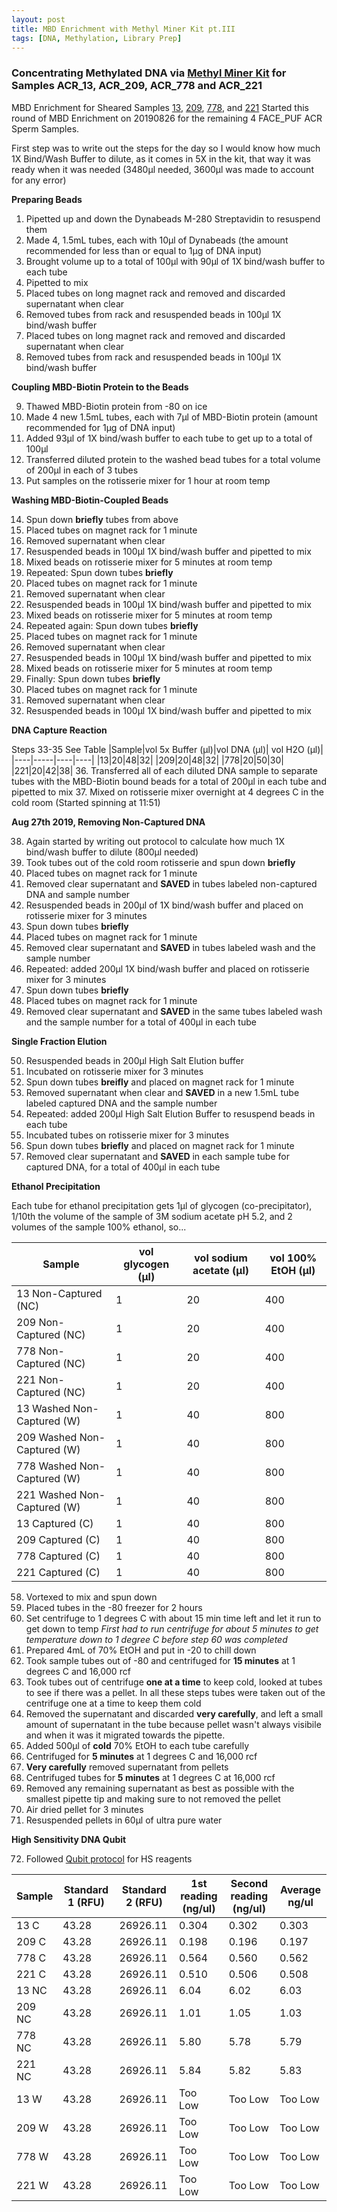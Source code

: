 ```yaml
---
layout: post
title: MBD Enrichment with Methyl Miner Kit pt.III
tags: [DNA, Methylation, Library Prep]
---
```


### Concentrating Methylated DNA via [Methyl Miner Kit](https://github.com/meschedl/MESPutnam_Open_Lab_Notebook/blob/master/_posts/2019-08-1-MethylMiner-test.md) for Samples ACR_13, ACR_209, ACR_778 and ACR_221

MBD Enrichment for Sheared Samples [13](https://github.com/dconetta/DAC_Putnam_Lab_Notebook/blob/master/_posts/2019-08-21-DNA-Shearing_pt.III-FACE_PUF.md), [209](https://github.com/dconetta/DAC_Putnam_Lab_Notebook/blob/master/_posts/2019-08-21-DNA-Shearing_pt.III-FACE_PUF.md), [778](https://github.com/dconetta/DAC_Putnam_Lab_Notebook/blob/master/_posts/2019-08-21-DNA-Shearing_pt.III-FACE_PUF.md), and [221](https://github.com/meschedl/MESPutnam_Open_Lab_Notebook/blob/master/_posts/2019-07-30-Sonication-Test.md)
Started this round of MBD Enrichment on 20190826 for the remaining 4 FACE_PUF ACR Sperm Samples.

First step was to write out the steps for the day so I would know how much 1X Bind/Wash Buffer to dilute, as it comes in 5X in the kit, that way it was ready when it was needed (3480µl needed, 3600µl was made to account for any error)

**Preparing Beads**

1. Pipetted up and down the Dynabeads M-280 Streptavidin to resuspend them
2. Made 4, 1.5mL tubes, each with 10µl of Dynabeads (the amount recommended for less than or equal to 1µg of DNA input)
3. Brought volume up to a total of 100µl with 90µl of 1X bind/wash buffer to each tube
4. Pipetted to mix
5. Placed tubes on long magnet rack and removed and discarded supernatant when clear
6. Removed tubes from rack and resuspended beads in 100µl 1X bind/wash buffer
7. Placed tubes on long magnet rack and removed and discarded supernatant when clear
8. Removed tubes from rack and resuspended beads in 100µl 1X bind/wash buffer

**Coupling MBD-Biotin Protein to the Beads**

9. Thawed MBD-Biotin protein from -80 on ice
10. Made 4 new 1.5mL tubes, each with 7µl of MBD-Biotin protein (amount recommended for 1µg of DNA input)
11. Added 93µl of 1X bind/wash buffer to each tube to get up to a total of 100µl
12. Transferred diluted protein to the washed bead tubes for a total volume of 200µl in each of 3 tubes
13. Put samples on the rotisserie mixer for 1 hour at room temp

**Washing MBD-Biotin-Coupled Beads**

14. Spun down **briefly** tubes from above
15. Placed tubes on magnet rack for 1 minute
16. Removed supernatant when clear
17. Resuspended beads in 100µl 1X bind/wash buffer and pipetted to mix
18. Mixed beads on rotisserie mixer for 5 minutes at room temp
19. Repeated: Spun down tubes **briefly**
20. Placed tubes on magnet rack for 1 minute
21. Removed supernatant when clear
22. Resuspended beads in 100µl 1X bind/wash buffer and pipetted to mix
23. Mixed beads on rotisserie mixer for 5 minutes at room temp
24. Repeated again: Spun down tubes **briefly**
25. Placed tubes on magnet rack for 1 minute
26. Removed supernatant when clear
27. Resuspended beads in 100µl 1X bind/wash buffer and pipetted to mix
28. Mixed beads on rotisserie mixer for 5 minutes at room temp
29. Finally: Spun down tubes **briefly**
30. Placed tubes on magnet rack for 1 minute
31. Removed supernatant when clear
32. Resuspended beads in 100µl 1X bind/wash buffer and pipetted to mix

**DNA Capture Reaction**

Steps 33-35 See Table
|Sample|vol 5x Buffer (µl)|vol DNA (µl)| vol H2O (µl)|
|----|-----|----|----|
|13|20|48|32|
|209|20|48|32|
|778|20|50|30|
|221|20|42|38|
36. Transferred all of each diluted DNA sample to separate tubes with the MBD-Biotin bound beads for a total of 200µl in each tube and pipetted to mix
37. Mixed on rotisserie mixer overnight at 4 degrees C in the cold room (Started spinning at 11:51)

**Aug 27th 2019, Removing Non-Captured DNA**

38. Again started by writing out protocol to calculate how much 1X bind/wash buffer to dilute (800µl needed)
39. Took tubes out of the cold room rotisserie and spun down **briefly**
40. Placed tubes on magnet rack for 1 minute
41. Removed clear supernatant and **SAVED** in tubes labeled non-captured DNA and sample number
42. Resuspended beads in 200µl of 1X bind/wash buffer and placed on rotisserie mixer for 3 minutes
43. Spun down tubes **briefly**
44. Placed tubes on magnet rack for 1 minute
45. Removed clear supernatant and **SAVED** in tubes labeled wash and the sample number
46. Repeated: added 200µl 1X bind/wash buffer and placed on rotisserie mixer for 3 minutes
47. Spun down tubes **briefly**
48. Placed tubes on magnet rack for 1 minute
49. Removed clear supernatant and **SAVED** in the same tubes labeled wash and the sample number for a total of 400µl in each tube

**Single Fraction Elution**

50. Resuspended beads in 200µl High Salt Elution buffer
51. Incubated on rotisserie mixer for 3 minutes
52. Spun down tubes **breifly** and placed on magnet rack for 1 minute
53. Removed supernatant when clear and **SAVED** in a new 1.5mL tube labeled captured DNA and the sample number
54. Repeated: added 200µl High Salt Elution Buffer to resuspend beads in each tube
55. Incubated tubes on rotisserie mixer for 3 minutes
56. Spun down tubes **briefly** and placed on magnet rack for 1 minute
57. Removed clear supernatant and **SAVED** in each sample tube for captured DNA, for a total of 400µl in each tube

**Ethanol Precipitation**

Each tube for ethanol precipitation gets 1µl of glycogen (co-precipitator), 1/10th the volume of the sample of 3M sodium acetate pH 5.2, and 2 volumes of the sample 100% ethanol, so...

|Sample|vol glycogen (µl)|vol sodium acetate (µl)| vol 100% EtOH (µl)|
|----|-----|----|----|
|13 Non-Captured (NC)| 1 |20|400|
|209 Non-Captured (NC)| 1|20|400|
|778 Non-Captured (NC)| 1|20|400|
|221 Non-Captured (NC)| 1|20|400|
|13 Washed Non-Captured (W)|1|40|800|
|209 Washed Non-Captured (W)|1|40|800|
|778 Washed Non-Captured (W)|1|40|800|
|221 Washed Non-Captured (W)|1|40|800|
|13 Captured (C)|1|40|800|
|209 Captured (C)|1|40|800|
|778 Captured (C)|1|40|800|
|221 Captured (C)|1|40|800|


58. Vortexed to mix and spun down
59. Placed tubes in the -80 freezer for 2 hours
60. Set centrifuge to 1 degrees C with about 15 min time left and let it run to get down to temp 
	_First had to run centrifuge for about 5 minutes to get temperature down to 1 degree C before step 60 was completed_
61. Prepared 4mL of 70% EtOH and put in -20 to chill down
62. Took sample tubes out of -80 and centrifuged for **15 minutes** at 1 degrees C and 16,000 rcf
63. Took tubes out of centrifuge **one at a time** to keep cold, looked at tubes to see if there was a pellet.  In all these steps tubes were taken out of the centrifuge one at a time to keep them cold
64. Removed the supernatant and discarded **very carefully**, and left a small amount of supernatant in the tube because pellet wasn't always visibile and when it was it migrated towards the pipette.
65. Added 500µl of **cold** 70% EtOH to each tube carefully
66. Centrifuged for **5 minutes** at 1 degrees C and 16,000 rcf
67. **Very carefully** removed supernatant from pellets
68. Centrifuged tubes for **5 minutes** at 1 degrees C at 16,000 rcf
69. Removed any remaining supernatant as best as possible with the smallest pipette tip and making sure to not removed the pellet
70. Air dried pellet for 3 minutes
71. Resuspended pellets in 60µl of ultra pure water


**High Sensitivity DNA Qubit**

72. Followed [Qubit protocol](https://meschedl.github.io/MESPutnam_Open_Lab_Notebook/Qubit-Protocol/) for HS reagents

|Sample|Standard 1 (RFU)| Standard 2 (RFU)| 1st reading (ng/ul)|Second reading (ng/ul)| Average ng/ul|
|----|-----|-----|-----|-----|----|
|13 C|43.28|26926.11|0.304|0.302|0.303|
|209 C|43.28|26926.11|0.198|0.196|0.197|
|778 C|43.28|26926.11|0.564|0.560|0.562|
|221 C|43.28|26926.11|0.510|0.506|0.508|
|13 NC|43.28|26926.11|6.04|6.02|6.03|
|209 NC|43.28|26926.11|1.01|1.05|1.03|
|778 NC|43.28|26926.11|5.80|5.78|5.79|
|221 NC|43.28|26926.11|5.84|5.82|5.83|
|13 W|43.28|26926.11|Too Low|Too Low|Too Low|
|209 W|43.28|26926.11|Too Low|Too Low|Too Low|
|778 W|43.28|26926.11|Too Low|Too Low|Too Low|
|221 W|43.28|26926.11|Too Low|Too Low|Too Low|
